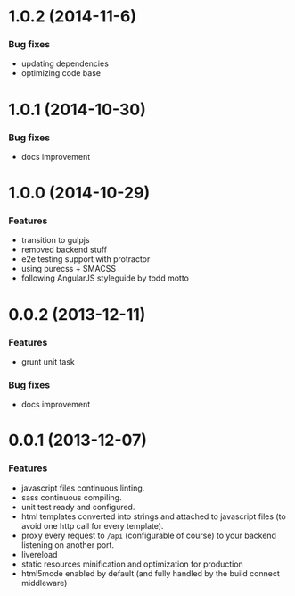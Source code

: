 # 1.0.2 (2014-11-6)

### Bug fixes

* updating dependencies
* optimizing code base

# 1.0.1 (2014-10-30)

### Bug fixes

* docs improvement

# 1.0.0 (2014-10-29)

### Features

* transition to gulpjs
* removed backend stuff
* e2e testing support with protractor
* using purecss + SMACSS
* following AngularJS styleguide by todd motto

# 0.0.2 (2013-12-11)

### Features

* grunt unit task

### Bug fixes

* docs improvement


# 0.0.1 (2013-12-07)

### Features

* javascript files continuous linting.
* sass continuous compiling.
* unit test ready and configured.
* html templates converted into strings and attached to javascript files (to avoid one http call for every template).
* proxy every request to `/api` (configurable of course) to your backend listening on another port.
* livereload
* static resources minification and optimization for production
* html5mode enabled by default (and fully handled by the build connect middleware)
